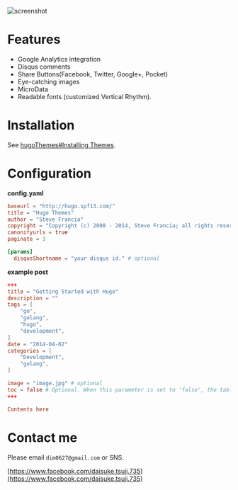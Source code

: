 ![screenshot](https://raw.githubusercontent.com/dim0627/hugo_theme_robust/master/images/screenshot.png)

# Features

* Google Analytics integration
* Disqus comments
* Share Buttons(Facebook, Twitter, Google+, Pocket)
* Eye-catching images
* MicroData
* Readable fonts (customized Vertical Rhythm).

# Installation

See [hugoThemes#Installing Themes](https://github.com/spf13/hugoThemes#installing-themes).

# Configuration

**config.yaml**

``` toml
baseurl = "http://hugo.spf13.com/"
title = "Hugo Themes"
author = "Steve Francia"
copyright = "Copyright (c) 2008 - 2014, Steve Francia; all rights reserved."
canonifyurls = true
paginate = 3

[params]
  disqusShortname = "your disqus id." # optional
```

**example post**

``` toml
+++
title = "Getting Started with Hugo"
description = ""
tags = [
    "go",
    "golang",
    "hugo",
    "development",
]
date = "2014-04-02"
categories = [
    "Development",
    "golang",
]

image = "image.jpg" # optional
toc = false # Optional. When this parameter is set to 'false', the table of contents does not appear beside the article.
+++

Contents here
```

# Contact me

Please email `dim0627@gmail.com` or SNS.

[https://www.facebook.com/daisuke.tsuji.735](https://www.facebook.com/daisuke.tsuji.735)

